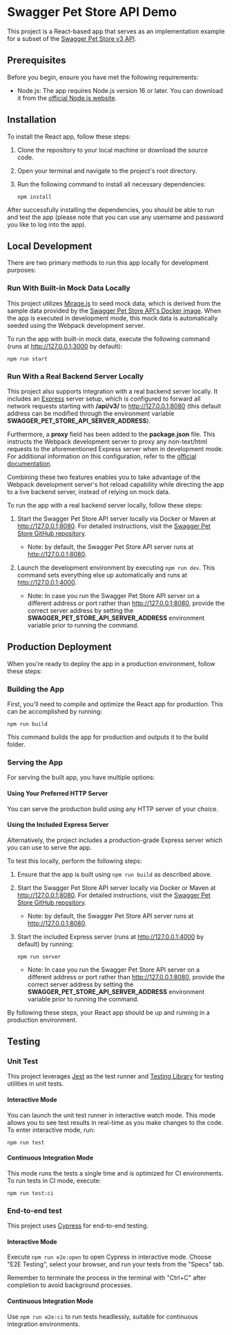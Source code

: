 # Swagger Pet Store API Demo

This project is a React-based app that serves as an implementation example for a subset of the [Swagger Pet Store v3 API](https://github.com/swagger-api/swagger-petstore).

## Prerequisites

Before you begin, ensure you have met the following requirements:

- Node.js: The app requires Node.js version 16 or later. You can download it from the [official Node.js website](https://nodejs.org/en/download).

## Installation

To install the React app, follow these steps:

1. Clone the repository to your local machine or download the source code.

2. Open your terminal and navigate to the project's root directory.

3. Run the following command to install all necessary dependencies:
   ```
   npm install
   ```

After successfully installing the dependencies, you should be able to run and test the app (please note that you can use any username and password you like to log into the app).

## Local Development

There are two primary methods to run this app locally for development purposes:


### Run With Built-in Mock Data Locally

This project utilizes [Mirage.js](https://miragejs.com/) to seed mock data, which is derived from the sample data provided by the [Swagger Pet Store API's Docker image](https://github.com/swagger-api/swagger-petstore#to-run-via-docker). When the app is executed in development mode, this mock data is automatically seeded using the Webpack development server.

To run the app with built-in mock data, execute the following command (runs at http://127.0.0.1:3000 by default):
```
npm run start
```

### Run With a Real Backend Server Locally

This project also supports integration with a real backend server locally. It includes an [Express](https://expressjs.com/) server setup, which is configured to forward all network requests starting with **/api/v3/** to http://127.0.0.1:8080 (this default address can be modified through the environment variable **SWAGGER_PET_STORE_API_SERVER_ADDRESS**).

Furthermore, a **proxy** field has been added to the **package.json** file. This instructs the Webpack development server to proxy any non-text/html requests to the aforementioned Express server when in development mode. For additional information on this configuration, refer to the [official documentation](https://create-react-app.dev/docs/proxying-api-requests-in-development/).

Combining these two features enables you to take advantage of the Webpack development server's hot reload capability while directing the app to a live backend server, instead of relying on mock data.

To run the app with a real backend server locally, follow these steps:

1. Start the Swagger Pet Store API server locally via Docker or Maven at http://127.0.0.1:8080. For detailed instructions, visit the [Swagger Pet Store GitHub repository](https://github.com/swagger-api/swagger-petstore/tree/master#to-run-with-maven).

   - Note: by default, the Swagger Pet Store API server runs at http://127.0.0.1:8080.

2. Launch the development environment by executing `npm run dev`. This command sets everything else up automatically and runs at http://127.0.0.1:4000.

   - Note: In case you run the Swagger Pet Store API server on a different address or port rather than http://127.0.0.1:8080, provide the correct server address by setting the **SWAGGER_PET_STORE_API_SERVER_ADDRESS** environment variable prior to running the command.

## Production Deployment

When you're ready to deploy the app in a production environment, follow these steps:

### Building the App

First, you'll need to compile and optimize the React app for production. This can be accomplished by running:
```
npm run build
```

This command builds the app for production and outputs it to the build folder.

### Serving the App

For serving the built app, you have multiple options:

#### Using Your Preferred HTTP Server

You can serve the production build using any HTTP server of your choice.

#### Using the Included Express Server

Alternatively, the project includes a production-grade Express server which you can use to serve the app.

To test this locally, perform the following steps:

1. Ensure that the app is built using `npm run build` as described above.

2. Start the Swagger Pet Store API server locally via Docker or Maven at http://127.0.0.1:8080. For detailed instructions, visit the [Swagger Pet Store GitHub repository](https://github.com/swagger-api/swagger-petstore/tree/master#to-run-with-maven).

   - Note: by default, the Swagger Pet Store API server runs at http://127.0.0.1:8080.

2. Start the included Express server (runs at http://127.0.0.1:4000 by default) by running:
   ```
   npm run server
   ```
   - Note: In case you run the Swagger Pet Store API server on a different address or port rather than http://127.0.0.1:8080, provide the correct server address by setting the **SWAGGER_PET_STORE_API_SERVER_ADDRESS** environment variable prior to running the command.

By following these steps, your React app should be up and running in a production environment.

## Testing

### Unit Test

This project leverages [Jest](https://jestjs.io/) as the test runner and [Testing Library](https://testing-library.com/) for testing utilities in unit tests.

#### Interactive Mode

You can launch the unit test runner in interactive watch mode. This mode allows you to see test results in real-time as you make changes to the code. To enter interactive mode, run:
```
npm run test
```

#### Continuous Integration Mode

This mode runs the tests a single time and is optimized for CI environments. To run tests in CI mode, execute:
```
npm run test:ci
```

### End-to-end test

This project uses [Cypress](https://docs.cypress.io/guides/overview/why-cypress#Who-uses-Cypress) for end-to-end testing.

#### Interactive Mode

Execute `npm run e2e:open` to open Cypress in interactive mode. Choose "E2E Testing", select your browser, and run your tests from the "Specs" tab.

Remember to terminate the process in the terminal with "Ctrl+C" after completion to avoid background processes.

#### Continuous Integration Mode

Use `npm run e2e:ci` to run tests headlessly, suitable for continuous integration environments.